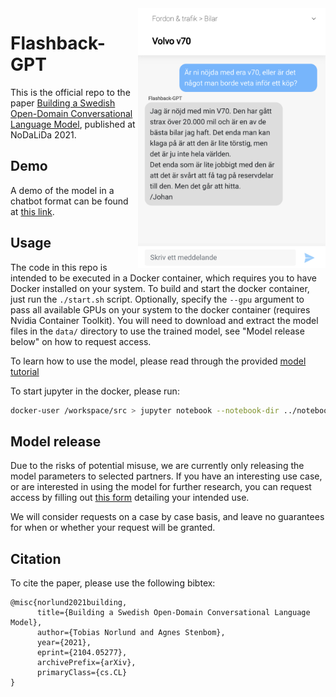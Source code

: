 <img  width="300" align="right" alt="Flashback-GPT Demo" src="data/demo_screenshot.png">

# Flashback-GPT

This is the official repo to the paper [Building a Swedish Open-Domain Conversational Language Model](https://arxiv.org/abs/2104.05277),
published at NoDaLiDa 2021.

## Demo

A demo of the model in a chatbot format can be found at [this link](http://flashback-gpt.norlund.se). 

## Usage

The code in this repo is intended to be executed in a Docker container, which requires you to have Docker installed on your system.
To build and start the docker container, just run the `./start.sh` script. 
Optionally, specify the `--gpu` argument to pass all available GPUs on your system to the docker container (requires Nvidia Container Toolkit).
You will need to download and extract the model files in the `data/` directory to use the trained model, see "Model release below" on how to request access.

To learn how to use the model, please read through the provided [model tutorial](notebooks/Tutorial.ipynb)

To start jupyter in the docker, please run:

```bash
docker-user /workspace/src > jupyter notebook --notebook-dir ../notebooks/
```

## Model release

Due to the risks of potential misuse, we are currently only releasing the model parameters to selected
partners. If you have an interesting use case, or are interested in using the model for further research,
you can request access by filling out [this form](https://forms.gle/cLGzBFPfx9vK6rKi7) detailing your intended use.

We will consider requests on a case by case basis, and leave no guarantees for when or whether your request will be granted.

## Citation

To cite the paper, please use the following bibtex:

```
@misc{norlund2021building,
      title={Building a Swedish Open-Domain Conversational Language Model}, 
      author={Tobias Norlund and Agnes Stenbom},
      year={2021},
      eprint={2104.05277},
      archivePrefix={arXiv},
      primaryClass={cs.CL}
}
```
